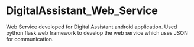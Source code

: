 # DigitalAssistant_Web_Service
Web Service developed for Digital Assistant android application. Used python flask web framework to develop the web service which uses JSON for communication.
